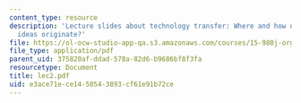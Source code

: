 ```yaml
---
content_type: resource
description: 'Lecture slides about technology transfer: Where and how do new product
  ideas originate?'
file: https://ol-ocw-studio-app-qa.s3.amazonaws.com/courses/15-980j-organizing-for-innovative-product-development-spring-2007/e3ace71ece1450543893cf61e91b72ce_lec2.pdf
file_type: application/pdf
parent_uid: 375820af-ddad-578a-82d6-b9686bf8f3fa
resourcetype: Document
title: lec2.pdf
uid: e3ace71e-ce14-5054-3893-cf61e91b72ce
---
```

